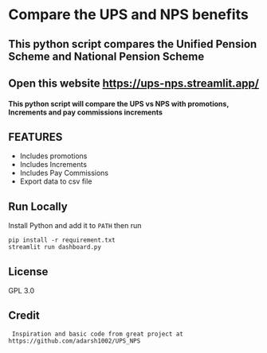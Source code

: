 # Compare the UPS and NPS benefits 
## This python script compares the Unified Pension Scheme and National Pension Scheme

## Open this website https://ups-nps.streamlit.app/
#### This python script will compare the UPS vs NPS with promotions, Increments and pay commissions increments

## FEATURES
* Includes promotions
* Includes Increments
* Includes Pay Commissions 
* Export data to csv file

## Run Locally 
Install Python and add it to `PATH` then run

```
pip install -r requirement.txt
streamlit run dashboard.py
```

## License

GPL 3.0

## Credit
```
 Inspiration and basic code from great project at https://github.com/adarsh1002/UPS_NPS
```


